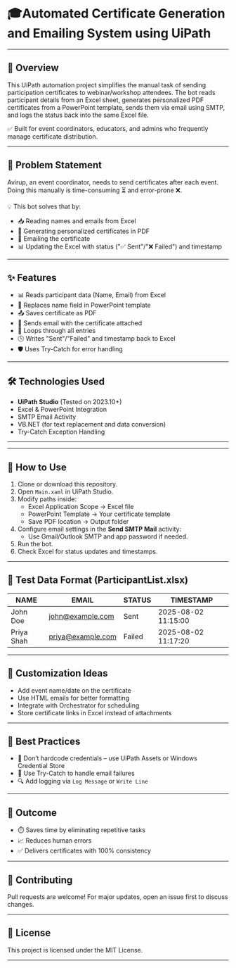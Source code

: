 # 🎓Automated Certificate Generation and Emailing System using UiPath

---

## 🚀 Overview

This UiPath automation project simplifies the manual task of sending participation certificates to webinar/workshop attendees. The bot reads participant details from an Excel sheet, generates personalized PDF certificates from a PowerPoint template, sends them via email using SMTP, and logs the status back into the same Excel file.

✅ Built for event coordinators, educators, and admins who frequently manage certificate distribution.

---

## 🧠 Problem Statement

Avirup, an event coordinator, needs to send certificates after each event. Doing this manually is time-consuming ⏳ and error-prone ❌. 

💡 This bot solves that by:
- 📥 Reading names and emails from Excel
- 📄 Generating personalized certificates in PDF
- 📧 Emailing the certificate
- 📊 Updating the Excel with status ("✅ Sent"/"❌ Failed") and timestamp

---

## ✨ Features

- 📊 Reads participant data (Name, Email) from Excel
- 🧾 Replaces name field in PowerPoint template
- 📤 Saves certificate as PDF
- 📧 Sends email with the certificate attached
- 🔁 Loops through all entries
- 🕓 Writes "Sent"/"Failed" and timestamp back to Excel
- 🛡️ Uses Try-Catch for error handling

---

## 🛠️ Technologies Used

- **UiPath Studio** (Tested on 2023.10+)
- Excel & PowerPoint Integration
- SMTP Email Activity
- VB.NET (for text replacement and data conversion)
- Try-Catch Exception Handling

---

---

## 📝 How to Use

1. Clone or download this repository.
2. Open `Main.xaml` in UiPath Studio.
3. Modify paths inside:
   - Excel Application Scope → Excel file
   - PowerPoint Template → Your certificate template
   - Save PDF location → Output folder
4. Configure email settings in the **Send SMTP Mail** activity:
   - Use Gmail/Outlook SMTP and app password if needed.
5. Run the bot.
6. Check Excel for status updates and timestamps.

---

## 🧪 Test Data Format (ParticipantList.xlsx)

| NAME        | EMAIL                | STATUS | TIMESTAMP          |
|-------------|----------------------|--------|---------------------|
| John Doe    | john@example.com     | Sent   | 2025-08-02 11:15:00 |
| Priya Shah  | priya@example.com    | Failed | 2025-08-02 11:17:20 |

---

## 🧩 Customization Ideas

- Add event name/date on the certificate
- Use HTML emails for better formatting
- Integrate with Orchestrator for scheduling
- Store certificate links in Excel instead of attachments

---

## 📌 Best Practices

- 🔐 Don’t hardcode credentials – use UiPath Assets or Windows Credential Store
- 🔁 Use Try-Catch to handle email failures
- 🔍 Add logging via `Log Message` or `Write Line`

---

## 🏁 Outcome

- ⏱️ Saves time by eliminating repetitive tasks
- 📈 Reduces human errors
- ✅ Delivers certificates with 100% consistency

---

## 🤝 Contributing

Pull requests are welcome! For major updates, open an issue first to discuss changes.

---

## 📃 License

This project is licensed under the MIT License.

---

